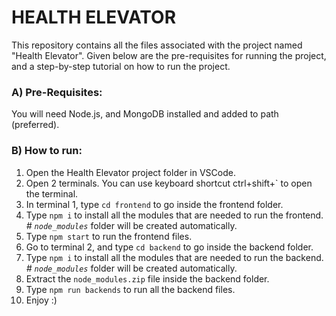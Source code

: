 # **HEALTH ELEVATOR**

This repository contains all the files associated with the project named "Health Elevator". Given below are the pre-requisites for running the project, and a step-by-step tutorial on how to run the project.

### A) Pre-Requisites:

You will need Node.js, and MongoDB installed and added to path (preferred).

### B) How to run:

1. Open the Health Elevator project folder in VSCode.
2. Open 2 terminals. You can use keyboard shortcut ctrl+shift+` to open the terminal.
3. In terminal 1, type `cd frontend` to go inside the frontend folder.
4. Type `npm i` to install all the modules that are needed to run the frontend.
   *# `node_modules`* folder will be created automatically.
5. Type `npm start` to run the frontend files.
6. Go to terminal 2, and type `cd backend` to go inside the backend folder.
7. Type `npm i` to install all the modules that are needed to run the backend.
   *# `node_modules`* folder will be created automatically.
8. Extract the `node_modules.zip` file inside the backend folder.
9. Type `npm run backends` to run all the backend files.
10. Enjoy :)
